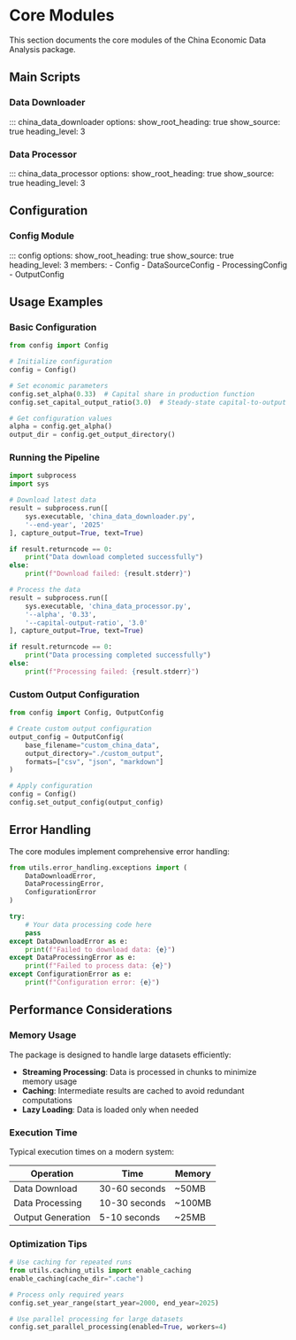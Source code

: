 # Core Modules

This section documents the core modules of the China Economic Data Analysis package.

## Main Scripts

### Data Downloader

::: china_data_downloader
options:
show_root_heading: true
show_source: true
heading_level: 3

### Data Processor

::: china_data_processor
options:
show_root_heading: true
show_source: true
heading_level: 3

## Configuration

### Config Module

::: config
options:
show_root_heading: true
show_source: true
heading_level: 3
members: - Config - DataSourceConfig - ProcessingConfig - OutputConfig

## Usage Examples

### Basic Configuration

```python
from config import Config

# Initialize configuration
config = Config()

# Set economic parameters
config.set_alpha(0.33)  # Capital share in production function
config.set_capital_output_ratio(3.0)  # Steady-state capital-to-output ratio

# Get configuration values
alpha = config.get_alpha()
output_dir = config.get_output_directory()
```

### Running the Pipeline

```python
import subprocess
import sys

# Download latest data
result = subprocess.run([
    sys.executable, 'china_data_downloader.py',
    '--end-year', '2025'
], capture_output=True, text=True)

if result.returncode == 0:
    print("Data download completed successfully")
else:
    print(f"Download failed: {result.stderr}")

# Process the data
result = subprocess.run([
    sys.executable, 'china_data_processor.py',
    '--alpha', '0.33',
    '--capital-output-ratio', '3.0'
], capture_output=True, text=True)

if result.returncode == 0:
    print("Data processing completed successfully")
else:
    print(f"Processing failed: {result.stderr}")
```

### Custom Output Configuration

```python
from config import Config, OutputConfig

# Create custom output configuration
output_config = OutputConfig(
    base_filename="custom_china_data",
    output_directory="./custom_output",
    formats=["csv", "json", "markdown"]
)

# Apply configuration
config = Config()
config.set_output_config(output_config)
```

## Error Handling

The core modules implement comprehensive error handling:

```python
from utils.error_handling.exceptions import (
    DataDownloadError,
    DataProcessingError,
    ConfigurationError
)

try:
    # Your data processing code here
    pass
except DataDownloadError as e:
    print(f"Failed to download data: {e}")
except DataProcessingError as e:
    print(f"Failed to process data: {e}")
except ConfigurationError as e:
    print(f"Configuration error: {e}")
```

## Performance Considerations

### Memory Usage

The package is designed to handle large datasets efficiently:

- **Streaming Processing**: Data is processed in chunks to minimize memory usage
- **Caching**: Intermediate results are cached to avoid redundant computations
- **Lazy Loading**: Data is loaded only when needed

### Execution Time

Typical execution times on a modern system:

| Operation         | Time          | Memory |
| ----------------- | ------------- | ------ |
| Data Download     | 30-60 seconds | ~50MB  |
| Data Processing   | 10-30 seconds | ~100MB |
| Output Generation | 5-10 seconds  | ~25MB  |

### Optimization Tips

```python
# Use caching for repeated runs
from utils.caching_utils import enable_caching
enable_caching(cache_dir=".cache")

# Process only required years
config.set_year_range(start_year=2000, end_year=2025)

# Use parallel processing for large datasets
config.set_parallel_processing(enabled=True, workers=4)
```
